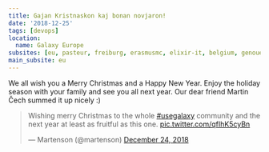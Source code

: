 ```yaml
---
title: Gajan Kristnaskon kaj bonan novjaron!
date: '2018-12-25'
tags: [devops]
location:
  name: Galaxy Europe
subsites: [eu, pasteur, freiburg, erasmusmc, elixir-it, belgium, genouest]
main_subsite: eu
---
```


We all wish you a Merry Christmas and a Happy New Year.
Enjoy the holiday season with your family and see you all next year. Our dear friend Martin Čech summed it up nicely :)

<blockquote class="twitter-tweet" data-lang="en"><p lang="en" dir="ltr">Wishing merry Christmas to the whole <a href="https://twitter.com/hashtag/usegalaxy?src=hash&amp;ref_src=twsrc%5Etfw">#usegalaxy</a> community and the next year at least as fruitful as this one. <a href="https://t.co/qfIhK5cyBn">pic.twitter.com/qfIhK5cyBn</a></p>&mdash; Martenson (@martenson) <a href="https://twitter.com/martenson/status/1077305473706217472?ref_src=twsrc%5Etfw">December 24, 2018</a></blockquote>
<script async src="https://platform.twitter.com/widgets.js" charset="utf-8"></script>

<!--img src="/assets/media/for_santa.png" height="400px" alt="Image by Paula Grüning as a present for Santa." /-->









